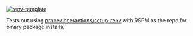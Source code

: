 [![renv-template](https://github.com/prncevince/test-action-setup-renv-rspm/actions/workflows/renv.yaml/badge.svg)](https://github.com/prncevince/test-action-setup-renv-rspm/actions/workflows/renv.yaml)

Tests out using [prncevince/actions/setup-renv](https://github.com/prncevince/actions/tree/main/setup-renv) with RSPM as the repo for binary package installs.
